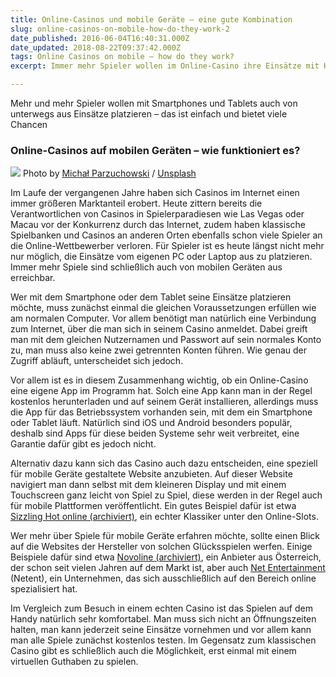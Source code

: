 ```yaml
---
title: Online-Casinos und mobile Geräte – eine gute Kombination
slug: online-casinos-on-mobile-how-do-they-work-2
date_published: 2016-06-04T16:40:31.000Z
date_updated: 2018-08-22T09:37:42.000Z
tags: Online Casinos on mobile – how do they work?
excerpt: Immer mehr Spieler wollen im Online-Casino ihre Einsätze mit Hilfe von mobilen Geräten platzieren – das ist ganz einfach und bietet tolle Chancen

---
```


Mehr und mehr Spieler wollen mit Smartphones und Tablets auch von unterwegs aus Einsätze platzieren – das ist einfach und bietet viele Chancen 

### Online-Casinos auf mobilen Geräten – wie funktioniert es?

![](https://images.unsplash.com/photo-1446669052213-5dcff53f1f3f?ixlib=rb-0.3.5&amp;q=80&amp;fm=jpg&amp;crop=entropy&amp;cs=tinysrgb&amp;w=1080&amp;fit=max&amp;s=9ffc4cc57e739451da875403f98132d8)
Photo by [Michał Parzuchowski](https://unsplash.com/@mparzuchowski?utm_source=ghost&amp;utm_medium=referral&amp;utm_campaign=api-credit) / [Unsplash](https://unsplash.com/?utm_source=ghost&amp;utm_medium=referral&amp;utm_campaign=api-credit)

Im Laufe der vergangenen Jahre haben sich Casinos im Internet einen immer größeren Marktanteil erobert. Heute zittern bereits die Verantwortlichen von Casinos in Spielerparadiesen wie Las Vegas oder Macau vor der Konkurrenz durch das Internet, zudem haben klassische Spielbanken und Casinos an anderen Orten ebenfalls schon viele Spieler an die Online-Wettbewerber verloren. Für Spieler ist es heute längst nicht mehr nur möglich, die Einsätze vom eigenen PC oder Laptop aus zu platzieren. Immer mehr Spiele sind schließlich auch von mobilen Geräten aus erreichbar.

Wer mit dem Smartphone oder dem Tablet seine Einsätze platzieren möchte, muss zunächst einmal die gleichen Voraussetzungen erfüllen wie am normalen Computer. Vor allem benötigt man natürlich eine Verbindung zum Internet, über die man sich in seinem Casino anmeldet. Dabei greift man mit dem gleichen Nutzernamen und Passwort auf sein normales Konto zu, man muss also keine zwei getrennten Konten führen. Wie genau der Zugriff abläuft, unterscheidet sich jedoch.

Vor allem ist es in diesem Zusammenhang wichtig, ob ein Online-Casino eine eigene App im Programm hat. Solch eine App kann man in der Regel kostenlos herunterladen und auf seinem Gerät installieren, allerdings muss die App für das Betriebssystem vorhanden sein, mit dem ein Smartphone oder Tablet läuft. Natürlich sind iOS und Android besonders populär, deshalb sind Apps für diese beiden Systeme sehr weit verbreitet, eine Garantie dafür gibt es jedoch nicht.

Alternativ dazu kann sich das Casino auch dazu entscheiden, eine speziell für mobile Geräte gestaltete Website anzubieten. Auf dieser Website navigiert man dann selbst mit dem kleineren Display und mit einem Touchscreen ganz leicht von Spiel zu Spiel, diese werden in der Regel auch für mobile Plattformen veröffentlicht. Ein gutes Beispiel dafür ist etwa [Sizzling Hot online (archiviert)](http://web.archive.org/web/20160603112512/http://www.onlinecasino-austria.at/sizzling-hot/), ein echter Klassiker unter den Online-Slots.

Wer mehr über Spiele für mobile Geräte erfahren möchte, sollte einen Blick auf die Websites der Hersteller von solchen Glücksspielen werfen. Einige Beispiele dafür sind etwa [Novoline (archiviert)](http://web.archive.org/web/20160618075852/http://www.novomatic.com:80/produkte/online-mobile-gaming), ein Anbieter aus Österreich, der schon seit vielen Jahren auf dem Markt ist, aber auch [Net Entertainment](https://www.netent.com/en/section/entertain/#experience-our-games) (Netent), ein Unternehmen, das sich ausschließlich auf den Bereich online spezialisiert hat.

Im Vergleich zum Besuch in einem echten Casino ist das Spielen auf dem Handy natürlich sehr komfortabel. Man muss sich nicht an Öffnungszeiten halten, man kann jederzeit seine Einsätze vornehmen und vor allem kann man alle Spiele zunächst kostenlos testen. Im Gegensatz zum klassischen Casino gibt es schließlich auch die Möglichkeit, erst einmal mit einem virtuellen Guthaben zu spielen.
